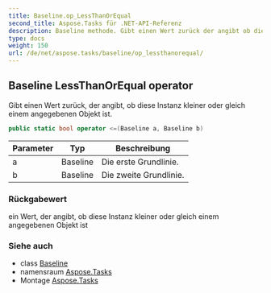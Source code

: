 ```yaml
---
title: Baseline.op_LessThanOrEqual
second_title: Aspose.Tasks für .NET-API-Referenz
description: Baseline methode. Gibt einen Wert zurück der angibt ob diese Instanz kleiner oder gleich einem angegebenen Objekt ist.
type: docs
weight: 150
url: /de/net/aspose.tasks/baseline/op_lessthanorequal/
---
```

## Baseline LessThanOrEqual operator

Gibt einen Wert zurück, der angibt, ob diese Instanz kleiner oder gleich einem angegebenen Objekt ist.

```csharp
public static bool operator <=(Baseline a, Baseline b)
```

| Parameter | Typ | Beschreibung |
| --- | --- | --- |
| a | Baseline | Die erste Grundlinie. |
| b | Baseline | Die zweite Grundlinie. |

### Rückgabewert

ein Wert, der angibt, ob diese Instanz kleiner oder gleich einem angegebenen Objekt ist

### Siehe auch

* class [Baseline](../)
* namensraum [Aspose.Tasks](../../baseline/)
* Montage [Aspose.Tasks](../../../)


